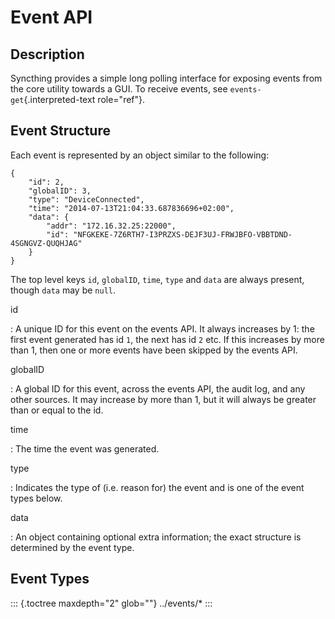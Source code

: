 Event API
=========

Description
-----------

Syncthing provides a simple long polling interface for exposing events
from the core utility towards a GUI. To receive events, see
`events-get`{.interpreted-text role="ref"}.

Event Structure
---------------

Each event is represented by an object similar to the following:

    {
        "id": 2,
        "globalID": 3,
        "type": "DeviceConnected",
        "time": "2014-07-13T21:04:33.687836696+02:00",
        "data": {
            "addr": "172.16.32.25:22000",
            "id": "NFGKEKE-7Z6RTH7-I3PRZXS-DEJF3UJ-FRWJBFO-VBBTDND-4SGNGVZ-QUQHJAG"
        }
    }

The top level keys `id`, `globalID`, `time`, `type` and `data` are
always present, though `data` may be `null`.

id

:   A unique ID for this event on the events API. It always increases by
    1: the first event generated has id `1`, the next has id `2` etc. If
    this increases by more than 1, then one or more events have been
    skipped by the events API.

globalID

:   A global ID for this event, across the events API, the audit log,
    and any other sources. It may increase by more than 1, but it will
    always be greater than or equal to the id.

time

:   The time the event was generated.

type

:   Indicates the type of (i.e. reason for) the event and is one of the
    event types below.

data

:   An object containing optional extra information; the exact structure
    is determined by the event type.

Event Types
-----------

::: {.toctree maxdepth="2" glob=""}
../events/\*
:::
